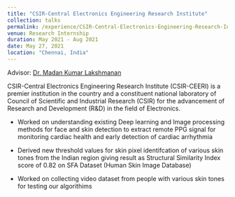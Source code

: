 ```yaml
---
title: "CSIR-Central Electronics Engineering Research Institute"
collection: talks
permalink: /experience/CSIR-Central-Electronics-Engineering-Research-Institute
venue: Research Internship
duration: May 2021 - Aug 2021
date: May 27, 2021
location: "Chennai, India"
---
```


Advisor: [Dr. Madan Kumar Lakshmanan](https://www.ceeri.res.in/profiles/madan-kumar-lakshmanan/)

CSIR-Central Electronics Engineering Research Institute (CSIR-CEERI) is a premier institution in the country and a constituent national laboratory of Council of Scientific and Industrial Research (CSIR) for the advancement of Research and Development (R&D) in the field of Electronics.

- Worked on understanding existing Deep learning and Image processing methods for face and skin detection to
extract remote PPG signal for monitoring cardiac health and early detection of cardiac arrhythmia

- Derived new threshold values for skin pixel identifcation of various skin tones from the Indian region giving
result as Structural Similarity Index score of 0.82 on SFA Dataset (Human Skin Image Database)

- Worked on collecting video dataset from people with various skin tones for testing our algorithims
